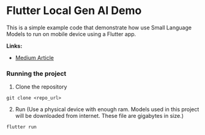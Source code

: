 # Flutter Local Gen AI Demo

This is a simple example code that demonstrate how use Small Language Models to run on mobile device using a Flutter app.

**Links:**
- [Medium Article](https://medium.com/@harshanck/ai-at-your-fingertips-local-generative-ai-with-flutter-a10bce7d280a)

### Running the project

1. Clone the repository
```
git clone <repo_url>
```
2. Run (Use a physical device with enough ram. Models used in this project will be downloaded from internet. These file are gigabytes in size.)
```
flutter run
```
